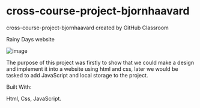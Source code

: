 # cross-course-project-bjornhaavard
cross-course-project-bjornhaavard created by GitHub Classroom

Rainy Days website

![image](https://github.com/Noroff-FEU-Assignments/cross-course-project-bjornhaavard/assets/94046432/76ab0f77-3b5a-4dab-82f4-2761ccdd002d)

The purpose of this project was firstly to show that we could make a design and implement it into a website using html and css, later we would be tasked to add JavaScript and local storage to the project.

Built With:

Html,
Css,
JavaScript.

